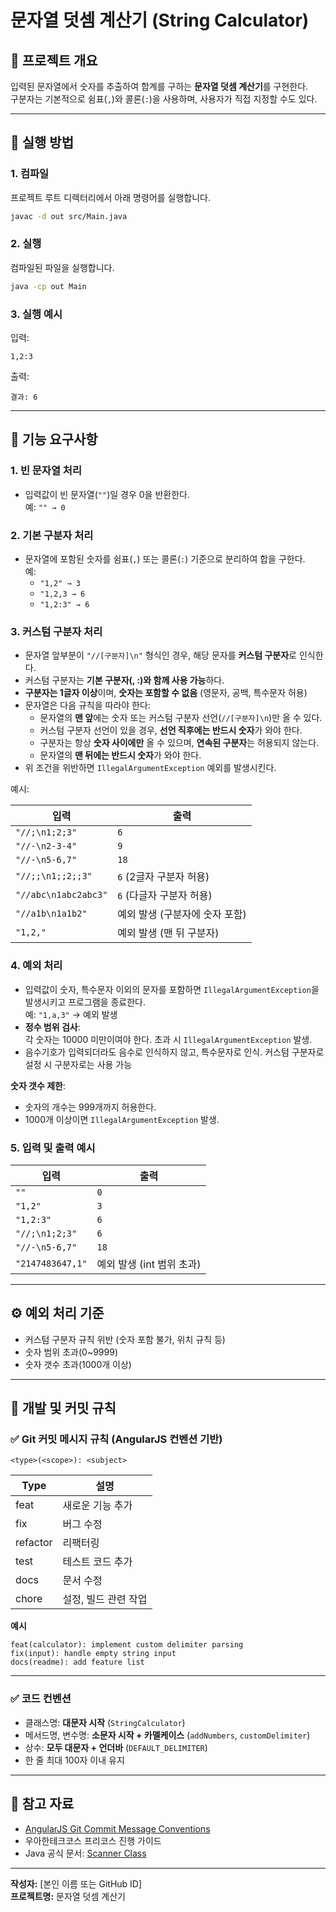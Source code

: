 # 문자열 덧셈 계산기 (String Calculator)

## 📘 프로젝트 개요
입력된 문자열에서 숫자를 추출하여 합계를 구하는 **문자열 덧셈 계산기**를 구현한다.  
구분자는 기본적으로 쉼표(`,`)와 콜론(`:`)을 사용하며, 사용자가 직접 지정할 수도 있다.

---

## 🚀 실행 방법

### 1. 컴파일
프로젝트 루트 디렉터리에서 아래 명령어를 실행합니다.
```bash
javac -d out src/Main.java
```

### 2. 실행
컴파일된 파일을 실행합니다.
```bash
java -cp out Main
```

### 3. 실행 예시
입력:
```
1,2:3
```
출력:
```
결과: 6
```

---

## 🧩 기능 요구사항

### 1. 빈 문자열 처리
- 입력값이 빈 문자열(`""`)일 경우 0을 반환한다.  
  예: `"" → 0`

### 2. 기본 구분자 처리
- 문자열에 포함된 숫자를 쉼표(`,`) 또는 콜론(`:`) 기준으로 분리하여 합을 구한다.  
  예:
    - `"1,2" → 3`
    - `"1,2,3 → 6`
    - `"1,2:3" → 6`

### 3. 커스텀 구분자 처리
- 문자열 앞부분이 `"//[구분자]\n"` 형식인 경우, 해당 문자를 **커스텀 구분자**로 인식한다.
- 커스텀 구분자는 **기본 구분자(, :)와 함께 사용 가능**하다.
- **구분자는 1글자 이상**이며, **숫자는 포함할 수 없음** (영문자, 공백, 특수문자 허용)
- 문자열은 다음 규칙을 따라야 한다:
    - 문자열의 **맨 앞**에는 숫자 또는 커스텀 구분자 선언(`//[구분자]\n`)만 올 수 있다.
    - 커스텀 구분자 선언이 있을 경우, **선언 직후에는 반드시 숫자**가 와야 한다.
    - 구분자는 항상 **숫자 사이에만** 올 수 있으며, **연속된 구분자**는 허용되지 않는다.
    - 문자열의 **맨 뒤에는 반드시 숫자**가 와야 한다.
- 위 조건을 위반하면 `IllegalArgumentException` 예외를 발생시킨다.

예시:

| 입력 | 출력 |
|------|------|
| `"//;\n1;2;3"` | `6` |
| `"//-\n2-3-4"` | `9` |
| `"//-\n5-6,7"` | `18` |
| `"//;;\n1;;2;;3"` | `6` (2글자 구분자 허용) |
| `"//abc\n1abc2abc3"` | `6` (다글자 구분자 허용) |
| `"//a1b\n1a1b2"` | 예외 발생 (구분자에 숫자 포함) |
| `"1,2,"` | 예외 발생 (맨 뒤 구분자) |

### 4. 예외 처리
- 입력값이 숫자, 특수문자 이외의 문자를 포함하면 `IllegalArgumentException`을 발생시키고 프로그램을 종료한다.  
  예: `"1,a,3"` → 예외 발생
- **정수 범위 검사**:  
  각 숫자는 10000 미만이여야 한다.
  초과 시 `IllegalArgumentException` 발생.
- 음수기호가 입력되더라도 음수로 인식하지 않고, 특수문자로 인식. 커스텀 구분자로 설정 시 구분자로는 사용 가능 

**숫자 갯수 제한**:
- 숫자의 개수는 999개까지 허용한다.
- 1000개 이상이면 `IllegalArgumentException` 발생.

### 5. 입력 및 출력 예시
| 입력 | 출력 |
|------|------|
| `""` | `0` |
| `"1,2"` | `3` |
| `"1,2:3"` | `6` |
| `"//;\n1;2;3"` | `6` |
| `"//-\n5-6,7"` | `18` |
| `"2147483647,1"` | 예외 발생 (int 범위 초과) |

---

## ⚙️ 예외 처리 기준
- 커스텀 구분자 규칙 위반 (숫자 포함 불가, 위치 규칙 등)
- 숫자 범위 초과(0~9999)
- 숫자 갯수 초과(1000개 이상)

---

## 💾 개발 및 커밋 규칙

### ✅ Git 커밋 메시지 규칙 (AngularJS 컨벤션 기반)
```
<type>(<scope>): <subject>
```

| Type | 설명 |
|------|------|
| feat | 새로운 기능 추가 |
| fix | 버그 수정 |
| refactor | 리팩터링 |
| test | 테스트 코드 추가 |
| docs | 문서 수정 |
| chore | 설정, 빌드 관련 작업 |

**예시**
```
feat(calculator): implement custom delimiter parsing
fix(input): handle empty string input
docs(readme): add feature list
```

---

### ✅ 코드 컨벤션
- 클래스명: **대문자 시작** (`StringCalculator`)
- 메서드명, 변수명: **소문자 시작 + 카멜케이스** (`addNumbers`, `customDelimiter`)
- 상수: **모두 대문자 + 언더바** (`DEFAULT_DELIMITER`)
- 한 줄 최대 100자 이내 유지

---

## 🧭 참고 자료
- [AngularJS Git Commit Message Conventions](https://docs.google.com/document/d/1QrDFcIiPjSLDn3EL15IJygNPiHORgU1_OOAqWjiDU5Y/)
- 우아한테크코스 프리코스 진행 가이드
- Java 공식 문서: [Scanner Class](https://docs.oracle.com/javase/8/docs/api/java/util/Scanner.html)

---
**작성자:** [본인 이름 또는 GitHub ID]  
**프로젝트명:** 문자열 덧셈 계산기
